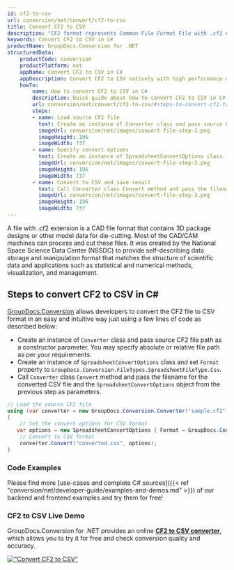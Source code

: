 ```yaml
---
id: cf2-to-csv
url: conversion/net/convert/cf2-to-csv
title: Convert CF2 to CSV
description: "CF2 format represents Common File Format File with .cf2 extension. Learn how to convert CF2 to CSV file programmatically in C# language using GroupDocs.Conversion for .NET library."
keywords: Convert CF2 to CSV in C#
productName: GroupDocs.Conversion for .NET
structuredData:
    productCode: conversion
    productPlatform: net
    appName: Convert CF2 to CSV in C#
    appDescription: Convert CF2 to CSV natively with high performance using C# language and server side GroupDocs.Conversion for .NET APIs, without the use of any software like Microsoft or Open Office.
    howTo:
        name: How to convert CF2 to CSV in C# 
        description: Quick guide about how to convert CF2 to CSV in C# with high performance and accuracy.
        url: conversion/net/convert/cf2-to-csv/#steps-to-convert-cf2-to-csv-in-c
        steps:
        - name: Load source CF2 file 
          text: Create an instance of Converter class and pass source CF2 file path as a constructor parameter. You may specify absolute or relative file path as per your requirements. 
          imageUrl: conversion/net/images/convert-file-step-1.png
          imageHeight: 196
          imageWidth: 737
        - name: Specify convert options 
          text: Create an instance of SpreadsheetConvertOptions class.
          imageUrl: conversion/net/images/convert-file-step-2.png
          imageHeight: 196
          imageWidth: 737
        - name: Convert to CSV and save result 
          text: Call Converter class Convert method and pass the filename for the converted HTML file and the SpreadsheetConvertOptions object from the previous step as parameters.
          imageUrl: conversion/net/images/convert-file-step-3.png
          imageHeight: 196
          imageWidth: 737
---
```


A file with .cf2 extension is a CAD file format that contains 3D package designs or other model data for die-cutting. Most of the CAD/CAM machines can process and cut these files. It was created by the National Space Science Data Center (NSSDC) to provide self-describing data storage and manipulation format that matches the structure of scientific data and applications such as statistical and numerical methods, visualization, and management. 

## Steps to convert CF2 to CSV in C#

[GroupDocs.Conversion](https://products.groupdocs.com/conversion/net) allows developers to convert the CF2 file to CSV format in an easy and intuitive way just using a few lines of code as described below:

* Create an instance of `Converter` class and pass source CF2 file path as a constructor parameter. You may specify absolute or relative file path as per your requirements. 
* Create an instance of `SpreadsheetConvertOptions` class and set `Format` property to `GroupDocs.Conversion.FileTypes.SpreadsheetFileType.Csv`.
* Call `Converter` class `Convert` method and pass the filename for the converted CSV file and the `SpreadsheetConvertOptions` object from the previous step as parameters.

```csharp
// Load the source CF2 file
using (var converter = new GroupDocs.Conversion.Converter("sample.cf2"))
{
    // Set the convert options for CSV format
   var options = new SpreadsheetConvertOptions { Format = GroupDocs.Conversion.FileTypes.SpreadsheetFileType.Csv };
    // Convert to CSV format
    converter.Convert("converted.csv", options);
}
```

### Code Examples

Please find more [use-cases and complete C# sources]({{< ref "conversion/net/developer-guide/examples-and-demos.md" >}}) of our backend and frontend examples and try them for free!

### CF2 to CSV Live Demo

GroupDocs.Conversion for .NET provides an online [**CF2 to CSV converter**](https://products.groupdocs.app/conversion/cf2-to-csv), which allows you to try it for free and check conversion quality and accuracy.

[!["Convert CF2 to CSV"](conversion/net/images/convert-to-csv/convert-cf2-to-csv.png)](https://products.groupdocs.app/conversion/cf2-to-csv)